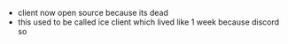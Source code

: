 - client now open source because its dead
- this used to be called ice client which lived like 1 week because discord so
